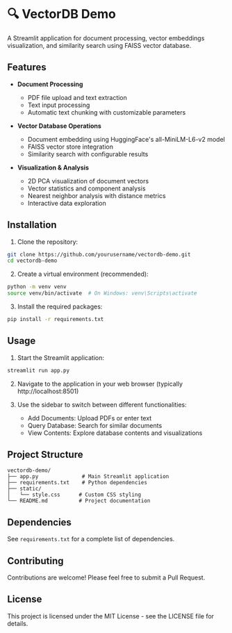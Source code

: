# 🔍 VectorDB Demo

A Streamlit application for document processing, vector embeddings visualization, and similarity search using FAISS vector database.

## Features

- **Document Processing**
  - PDF file upload and text extraction
  - Text input processing
  - Automatic text chunking with customizable parameters

- **Vector Database Operations**
  - Document embedding using HuggingFace's all-MiniLM-L6-v2 model
  - FAISS vector store integration
  - Similarity search with configurable results

- **Visualization & Analysis**
  - 2D PCA visualization of document vectors
  - Vector statistics and component analysis
  - Nearest neighbor analysis with distance metrics
  - Interactive data exploration

## Installation

1. Clone the repository:
```bash
git clone https://github.com/yourusername/vectordb-demo.git
cd vectordb-demo
```

2. Create a virtual environment (recommended):
```bash
python -m venv venv
source venv/bin/activate  # On Windows: venv\Scripts\activate
```

3. Install the required packages:
```bash
pip install -r requirements.txt
```

## Usage

1. Start the Streamlit application:
```bash
streamlit run app.py
```

2. Navigate to the application in your web browser (typically http://localhost:8501)

3. Use the sidebar to switch between different functionalities:
   - Add Documents: Upload PDFs or enter text
   - Query Database: Search for similar documents
   - View Contents: Explore database contents and visualizations

## Project Structure

```
vectordb-demo/
├── app.py              # Main Streamlit application
├── requirements.txt    # Python dependencies
├── static/
│   └── style.css      # Custom CSS styling
└── README.md          # Project documentation
```

## Dependencies

See `requirements.txt` for a complete list of dependencies.

## Contributing

Contributions are welcome! Please feel free to submit a Pull Request.

## License

This project is licensed under the MIT License - see the LICENSE file for details.
